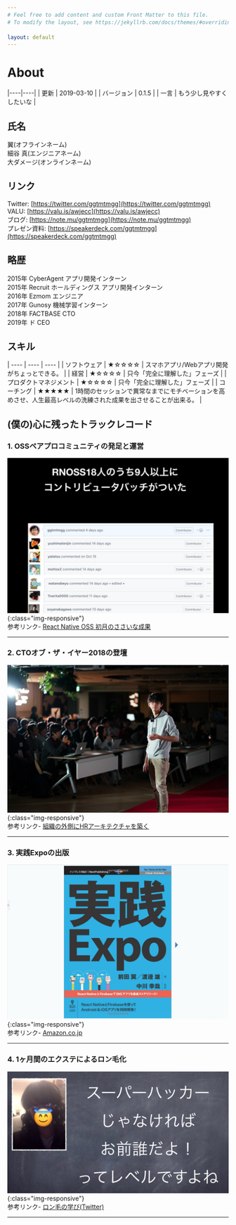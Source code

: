 ```yaml
---
# Feel free to add content and custom Front Matter to this file.
# To modify the layout, see https://jekyllrb.com/docs/themes/#overriding-theme-defaults

layout: default
---
```


About
===

|----|----|
| 更新 | 2019-03-10 |
| バージョン | 0.1.5 |
| 一言 | もう少し見やすくしたいな |


## 氏名

翼(オフラインネーム)  
細谷 真(エンジニアネーム)  
大ダメージ(オンラインネーム) 

## リンク
Twitter: [https://twitter.com/ggtmtmgg](https://twitter.com/ggtmtmgg)  
VALU: [https://valu.is/awjecc](https://valu.is/awjecc)  
ブログ: [https://note.mu/ggtmtmgg](https://note.mu/ggtmtmgg)  
プレゼン資料: [https://speakerdeck.com/ggtmtmgg](https://speakerdeck.com/ggtmtmgg)  

## 略歴

2015年 CyberAgent アプリ開発インターン  
2015年 Recruit ホールディングス アプリ開発インターン  
2016年 Ezmom エンジニア  
2017年 Gunosy 機械学習インターン  
2018年 FACTBASE CTO  
2019年 ド CEO  

## スキル

| ---- | ---- | ---- |
| ソフトウェア | ★☆☆☆☆ | スマホアプリ/Webアプリ開発がちょっとできる。 |
| 経営 | ★☆☆☆☆ | 只今「完全に理解した」フェーズ |
| プロダクトマネジメント | ★☆☆☆☆ | 只今「完全に理解した」フェーズ |
| コーチング | ★★★★★ | 1時間のセッションで異常なまでにモチベーションを高めさせ、人生最高レベルの洗練された成果を出させることが出来る。 |

## (僕の)心に残ったトラックレコード

### 1. OSSペアプロコミュニティの発足と運営
![RNOSS](/assets/images/rnoss.png){:class="img-responsive"}  
参考リンク- [React Native OSS 初月のささいな成果](https://speakerdeck.com/ggtmtmgg/react-native-oss-chu-yue-falsesasainacheng-guo)

-----------------

### 2. CTOオブ・ザ・イヤー2018の登壇
![cto](/assets/images/cto.jpg){:class="img-responsive"}  
参考リンク- [組織の外側にHRアーキテクチャを築く](https://speakerdeck.com/ggtmtmgg/zu-zhi-falsewai-ce-nihrakitekutiyawozhu-ku-ctoobuzaiya2018)

-----------------

### 3. 実践Expoの出版
![expo](/assets/images/expo.png){:class="img-responsive"}  
参考リンク- [Amazon.co.jp](https://amzn.to/2L7gDXF)

-----------------

### 4. 1ヶ月間のエクステによるロン毛化
![long hair](/assets/images/long_hair.png){:class="img-responsive"}  
参考リンク- [ロン毛の学び(Twitter)](https://twitter.com/ggtmtmgg/status/1091995348229222400)

-----------------

